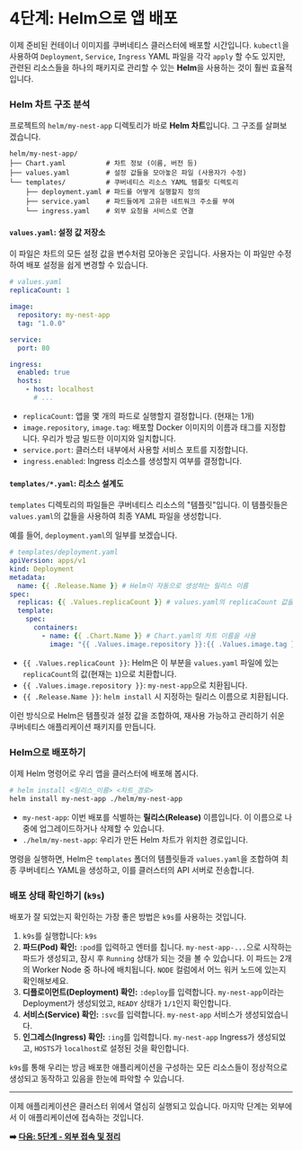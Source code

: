 # 4단계: Helm으로 앱 배포

이제 준비된 컨테이너 이미지를 쿠버네티스 클러스터에 배포할 시간입니다. `kubectl`을 사용하여 `Deployment`, `Service`, `Ingress` YAML 파일을 각각 `apply` 할 수도 있지만, 관련된 리소스들을 하나의 패키지로 관리할 수 있는 **Helm**을 사용하는 것이 훨씬 효율적입니다.

### Helm 차트 구조 분석

프로젝트의 `helm/my-nest-app` 디렉토리가 바로 **Helm 차트**입니다. 그 구조를 살펴보겠습니다.

```
helm/my-nest-app/
├── Chart.yaml          # 차트 정보 (이름, 버전 등)
├── values.yaml         # 설정 값들을 모아놓은 파일 (사용자가 수정)
└── templates/          # 쿠버네티스 리소스 YAML 템플릿 디렉토리
    ├── deployment.yaml # 파드를 어떻게 실행할지 정의
    ├── service.yaml    # 파드들에게 고유한 네트워크 주소를 부여
    └── ingress.yaml    # 외부 요청을 서비스로 연결
```

#### `values.yaml`: 설정 값 저장소

이 파일은 차트의 모든 설정 값을 변수처럼 모아놓은 곳입니다. 사용자는 이 파일만 수정하여 배포 설정을 쉽게 변경할 수 있습니다.

```yaml
# values.yaml
replicaCount: 1

image:
  repository: my-nest-app
  tag: "1.0.0"

service:
  port: 80

ingress:
  enabled: true
  hosts:
    - host: localhost
      # ...
```

*   `replicaCount`: 앱을 몇 개의 파드로 실행할지 결정합니다. (현재는 1개)
*   `image.repository`, `image.tag`: 배포할 Docker 이미지의 이름과 태그를 지정합니다. 우리가 방금 빌드한 이미지와 일치합니다.
*   `service.port`: 클러스터 내부에서 사용할 서비스 포트를 지정합니다.
*   `ingress.enabled`: Ingress 리소스를 생성할지 여부를 결정합니다.

#### `templates/*.yaml`: 리소스 설계도

`templates` 디렉토리의 파일들은 쿠버네티스 리소스의 "템플릿"입니다. 이 템플릿들은 `values.yaml`의 값들을 사용하여 최종 YAML 파일을 생성합니다.

예를 들어, `deployment.yaml`의 일부를 보겠습니다.

```yaml
# templates/deployment.yaml
apiVersion: apps/v1
kind: Deployment
metadata:
  name: {{ .Release.Name }} # Helm이 자동으로 생성하는 릴리스 이름
spec:
  replicas: {{ .Values.replicaCount }} # values.yaml의 replicaCount 값을 사용
  template:
    spec:
      containers:
        - name: {{ .Chart.Name }} # Chart.yaml의 차트 이름을 사용
          image: "{{ .Values.image.repository }}:{{ .Values.image.tag }}" # values.yaml의 이미지 정보를 사용
```

*   `{{ .Values.replicaCount }}`: Helm은 이 부분을 `values.yaml` 파일에 있는 `replicaCount`의 값(현재는 `1`)으로 치환합니다.
*   `{{ .Values.image.repository }}`: `my-nest-app`으로 치환됩니다.
*   `{{ .Release.Name }}`: `helm install` 시 지정하는 릴리스 이름으로 치환됩니다.

이런 방식으로 Helm은 템플릿과 설정 값을 조합하여, 재사용 가능하고 관리하기 쉬운 쿠버네티스 애플리케이션 패키지를 만듭니다.

### Helm으로 배포하기

이제 Helm 명령어로 우리 앱을 클러스터에 배포해 봅시다.

```bash
# helm install <릴리스_이름> <차트_경로>
helm install my-nest-app ./helm/my-nest-app
```

*   `my-nest-app`: 이번 배포를 식별하는 **릴리스(Release)** 이름입니다. 이 이름으로 나중에 업그레이드하거나 삭제할 수 있습니다.
*   `./helm/my-nest-app`: 우리가 만든 Helm 차트가 위치한 경로입니다.

명령을 실행하면, Helm은 `templates` 폴더의 템플릿들과 `values.yaml`을 조합하여 최종 쿠버네티스 YAML을 생성하고, 이를 클러스터의 API 서버로 전송합니다.

### 배포 상태 확인하기 (`k9s`)

배포가 잘 되었는지 확인하는 가장 좋은 방법은 `k9s`를 사용하는 것입니다.

1.  `k9s`를 실행합니다: `k9s`
2.  **파드(Pod) 확인:** `:pod`를 입력하고 엔터를 칩니다. `my-nest-app-...`으로 시작하는 파드가 생성되고, 잠시 후 `Running` 상태가 되는 것을 볼 수 있습니다. 이 파드는 2개의 Worker Node 중 하나에 배치됩니다. `NODE` 컬럼에서 어느 워커 노드에 있는지 확인해보세요.
3.  **디플로이먼트(Deployment) 확인:** `:deploy`를 입력합니다. `my-nest-app`이라는 Deployment가 생성되었고, `READY` 상태가 `1/1`인지 확인합니다.
4.  **서비스(Service) 확인:** `:svc`를 입력합니다. `my-nest-app` 서비스가 생성되었습니다.
5.  **인그레스(Ingress) 확인:** `:ing`를 입력합니다. `my-nest-app` Ingress가 생성되었고, `HOSTS`가 `localhost`로 설정된 것을 확인합니다.

`k9s`를 통해 우리는 방금 배포한 애플리케이션을 구성하는 모든 리소스들이 정상적으로 생성되고 동작하고 있음을 한눈에 파악할 수 있습니다.

---

이제 애플리케이션은 클러스터 위에서 열심히 실행되고 있습니다. 마지막 단계는 외부에서 이 애플리케이션에 접속하는 것입니다.

**➡️ [다음: 5단계 - 외부 접속 및 정리](./05-access-and-cleanup.md)**
